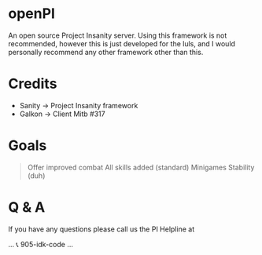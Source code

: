 # openPI
An open source Project Insanity server. Using this framework is not recommended, however this is just developed for the luls, and I would personally recommend any other framework other than this.

# Credits
- Sanity -> Project Insanity framework
- Galkon -> Client Mitb #317

# Goals
> Offer improved combat
> All skills added (standard)
> Minigames
> Stability (duh)

# Q & A
If you have any questions please call us the PI Helpline at

...
:telephone_receiver: 905-idk-code
...
